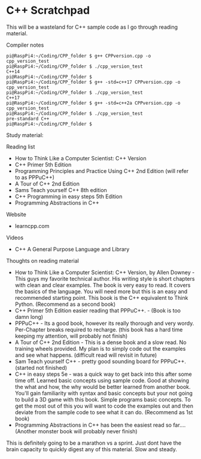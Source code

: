 # C++ Scratchpad

This will be a wasteland for C++ sample code as I go through reading material.

Compiler notes
```
pi@RaspPi4:~/Coding/CPP_folder $ g++ CPPversion.cpp -o cpp_version_test
pi@RaspPi4:~/Coding/CPP_folder $ ./cpp_version_test 
C++14
pi@RaspPi4:~/Coding/CPP_folder $ 
pi@RaspPi4:~/Coding/CPP_folder $ g++ -std=c++17 CPPversion.cpp -o cpp_version_test
pi@RaspPi4:~/Coding/CPP_folder $ ./cpp_version_test 
C++17
pi@RaspPi4:~/Coding/CPP_folder $ g++ -std=c++2a CPPversion.cpp -o cpp_version_test
pi@RaspPi4:~/Coding/CPP_folder $ ./cpp_version_test 
pre-standard C++
pi@RaspPi4:~/Coding/CPP_folder $ 
```
Study material:

Reading list
- How to Think Like a Computer Scientist: C++ Version
- C++ Primer 5th Edition
- Programming Principles and Practice Using C++ 2nd Edition (will refer to as PPPuC++)
- A Tour of C++ 2nd Edition
- Sams Teach yourself C++ 8th edition
- C++ Programming in easy steps 5th Edition
- Programming Abstractions in C++

Website
- learncpp.com

Videos
 - C++ A General Purpose Language and Library

Thoughts on reading material
- How to Think Like a Computer Scientist: C++ Version, by Allen Downey - This guys my favorite technical author. His writing style is short chapters with clean and clear examples. The book is very easy to read. It covers the basics of the language. You will need more but this is an easy and recommended starting point. This book is the C++ equivalent to Think Python. (Recommend as a second book)
- C++ Primer 5th Edition easier reading that PPPuC++. - (Book is too damn long)
- PPPuC++ - Its a good book, however its really thorough and very wordy. Per-Chapter breaks required to recharge. (this book has a hard time keeping my attention, will probably not finish)
- A Tour of C++ 2nd Edition - This is a dense book and a slow read. No training wheels provided. My plan is to simply code out the examples and see what happens. (difficult read will revisit in future)
- Sam Teach yourself C++ - pretty good sounding board for PPPuC++. (started not finished)
- C++ in easy steps 5e - was a quick way to get back into this after some time off. Learned basic concepts using sample code. Good at showing the what and how, the why would be better learned from another book. You'll gain familiarity with syntax and basic concepts but your not going to build a 3D game with this book. Simple programs basic concepts. To get the most out of this you will want to code the examples out and then deviate from the sample code to see what it can do. (Recommend as 1st book)
- Programming Abstractions in C++ has been the easiest read so far....(Another monster book will probably never finish)

This is definitely going to be a marathon vs a sprint. Just dont have the brain capacity to quickly digest any of this material. Slow and steady.
